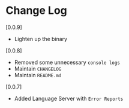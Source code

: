 # Change Log

[0.0.9]

- Lighten up the binary

[0.0.8]

- Removed some unnecessary `console logs`
- Maintain `CHANGELOG`
- Maintain `README.md`

[0.0.7]

- Added Language Server with `Error Reports`
